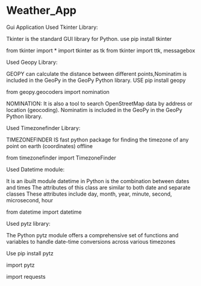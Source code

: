 ﻿# Weather_App
Gui Application 
Used Tkinter Library:

   Tkinter is the standard GUI library for Python.
   use pip install tkinter

   from tkinter import *
   import tkinter as tk 
   from tkinter import ttk, messagebox
  
Used Geopy Library:

   GEOPY can calculate the distance between different points,Nominatim is included in the GeoPy in the GeoPy Python library.
   USE pip install geopy
  
   from geopy.geocoders import nomination
  
   NOMINATION:
   It is also a tool to search OpenStreetMap data by address or location (geocoding).
   Nominatim is included in the GeoPy in the GeoPy Python library.

Used Timezonefinder Library:

   TIMEZONEFINDER IS fast python package for finding the timezone of any point on earth (coordinates) offline
   
   from timezonefinder import TimezoneFinder

Used Datetime module:

   It is an ibuilt module
   datetime in Python is the combination between dates and times
   The attributes of this class are similar to both date and separate classes
   These attributes include day, month, year, minute, second, microsecond, hour
   
   
   from datetime import datetime

Used pytz library:

   The Python pytz module offers a comprehensive set of functions and variables to handle date-time conversions across various timezones
  
   Use pip install pytz
 
   import pytz

   import requests
